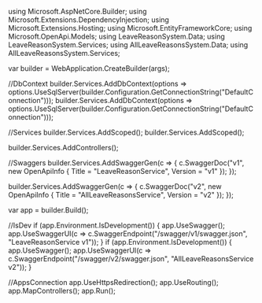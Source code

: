 using Microsoft.AspNetCore.Builder;
using Microsoft.Extensions.DependencyInjection;
using Microsoft.Extensions.Hosting;
using Microsoft.EntityFrameworkCore;
using Microsoft.OpenApi.Models;
using LeaveReasonSystem.Data;
using LeaveReasonSystem.Services;
using AllLeaveReasonsSystem.Data;
using AllLeaveReasonsSystem.Services;

var builder = WebApplication.CreateBuilder(args);

//DbContext
builder.Services.AddDbContext<LeaveReasonDbContext>(options =>
    options.UseSqlServer(builder.Configuration.GetConnectionString("DefaultConnection")));
builder.Services.AddDbContext<AllLeaveReasonsDbContext>(options =>
    options.UseSqlServer(builder.Configuration.GetConnectionString("DefaultConnection")));

//Services
builder.Services.AddScoped<LeaveReasonService>();
builder.Services.AddScoped<AllLeaveReasonsService>();

builder.Services.AddControllers();

//Swaggers
builder.Services.AddSwaggerGen(c =>
{
    c.SwaggerDoc("v1", new OpenApiInfo { Title = "LeaveReasonService", Version = "v1" });
});

builder.Services.AddSwaggerGen(c =>
{
    c.SwaggerDoc("v2", new OpenApiInfo { Title = "AllLeaveReasonsService", Version = "v2" });
});

var app = builder.Build();

//IsDev
if (app.Environment.IsDevelopment())
{
    app.UseSwagger();
    app.UseSwaggerUI(c =>
        c.SwaggerEndpoint("/swagger/v1/swagger.json", "LeaveReasonService v1"));
}
if (app.Environment.IsDevelopment())
{
    app.UseSwagger();
    app.UseSwaggerUI(c =>
        c.SwaggerEndpoint("/swagger/v2/swagger.json", "AllLeaveReasonsService v2"));
}

//AppsConnection
app.UseHttpsRedirection();
app.UseRouting();
app.MapControllers();
app.Run();
